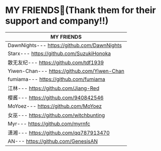 # MY FRIENDS🤗(Thank them for their support and company!!)
|MY FRIENDS
|-------------------------------------------|
| DawnNights--- https://github.com/DawnNights 
| Starx--- https://github.com/SuzukiHonoka
| 散无友纪--- https://github.com/tdf1939
| Yiwen-Chan--- https://github.com/Yiwen-Chan
| fumiama--- https://github.com/fumiama
| 江林--- https://github.com/Jiang-Red
| 樱酱--- https://github.com/940842546
| MoYoez--- https://github.com/MoYoez
| 女巫--- https://github.com/witchbunting
| Myr--- https://github.com/myrnfc
| 潇湘--- https://github.com/qq787913470
| AN--- https://github.com/GenesisAN

